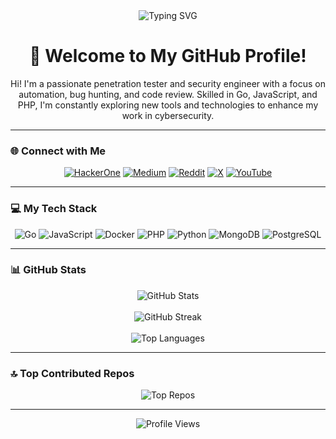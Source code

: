 <div align="center">
    <img src="https://readme-typing-svg.herokuapp.com?font=Fira+Code&size=24&duration=3000&pause=1000&color=b02626&center=true&width=435&lines=🔭Penetration+Tester;Security+Automation+Engineer;Bug+Hunter;⚡Code+Reviewer;Go+%2F+JS+%2F+PHP+Developer" alt="Typing SVG">
</div>

<h1 align="center">🌟 Welcome to My GitHub Profile!</h1>

<div align="center">
    <p>Hi! I'm a passionate penetration tester and security engineer with a focus on automation, bug hunting, and code review. Skilled in Go, JavaScript, and PHP, I'm constantly exploring new tools and technologies to enhance my work in cybersecurity.</p>
</div>

---

### 🌐 Connect with Me

<p align="center">
    <a href="https://hackerone.com/mfs3curity?type=user" target="_black"><img src="https://img.shields.io/badge/HackerOne-%23000000.svg?style=for-the-badge&logo=hackerone&logoColor=white" alt="HackerOne"></a>
    <a href="https://medium.com/@mfs3curity" target="_black"><img src="https://img.shields.io/badge/Medium-%2312100E.svg?style=for-the-badge&logo=medium&logoColor=white" alt="Medium"></a>
    <a href="https://reddit.com/user/"><img src="https://img.shields.io/badge/Reddit-%23FF4500.svg?style=for-the-badge&logo=reddit&logoColor=white" alt="Reddit"></a>
    <a href="https://x.com/"><img src="https://img.shields.io/badge/X-%23000000.svg?style=for-the-badge&logo=x&logoColor=white" alt="X"></a>
    <a href="https://youtube.com/@"><img src="https://img.shields.io/badge/YouTube-%23FF0000.svg?style=for-the-badge&logo=youtube&logoColor=white" alt="YouTube"></a>
</p>

---

### 💻 My Tech Stack

<p align="center">
    <img src="https://img.shields.io/badge/Go-%2300ADD8.svg?style=for-the-badge&logo=go&logoColor=white" alt="Go">
    <img src="https://img.shields.io/badge/JavaScript-%23323330.svg?style=for-the-badge&logo=javascript&logoColor=%23F7DF1E" alt="JavaScript">
    <img src="https://img.shields.io/badge/Docker-%2300BFFF.svg?style=for-the-badge&logo=docker&logoColor=white" alt="Docker">
    <img src="https://img.shields.io/badge/PHP-%23777BB4.svg?style=for-the-badge&logo=php&logoColor=white" alt="PHP">
    <img src="https://img.shields.io/badge/Python-%233367A0.svg?style=for-the-badge&logo=python&logoColor=white" alt="Python">
    <img src="https://img.shields.io/badge/MongoDB-%234ea94b.svg?style=for-the-badge&logo=mongodb&logoColor=white" alt="MongoDB">
    <img src="https://img.shields.io/badge/POSTGRES-%234479A1.svg?style=for-the-badge&logo=postgresql&logoColor=black" alt="PostgreSQL">
</p>

---

### 📊 GitHub Stats

<div align="center">
    <img src="https://github-readme-stats.vercel.app/api?username=mfs3curity&show_icons=true&theme=dark&hide_border=false" alt="GitHub Stats">
    <br><br>
    <img src="https://github-readme-streak-stats.herokuapp.com/?user=mfs3curity&theme=dark&hide_border=false" alt="GitHub Streak">
    <br><br>
    <img src="https://github-readme-stats.vercel.app/api/top-langs/?username=mfs3curity&layout=compact&theme=dark&hide_border=false" alt="Top Languages">
</div>

---

### 🔝 Top Contributed Repos

<div align="center">
    <img src="https://github-contributor-stats.vercel.app/api?username=mfs3curity&limit=5&theme=dark&combine_all_yearly_contributions=true" alt="Top Repos">
</div>

---

<div align="center">
    <img src="https://komarev.com/ghpvc/?username=mfs3curity&style=for-the-badge" alt="Profile Views">
</div>

